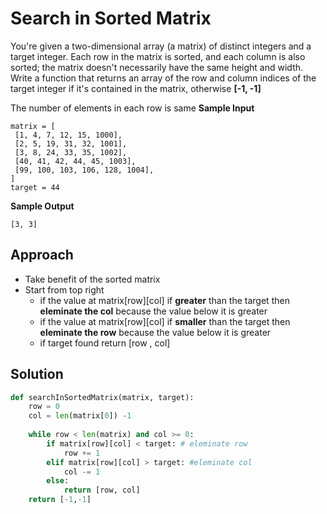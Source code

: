 # Search in Sorted Matrix

You're given a two-dimensional array (a matrix) of
distinct integers and a target integer. Each row in the
matrix is sorted, and each column is also sorted; the
matrix doesn't necessarily have the same height and
width.
Write a function that returns an array of the row and
column indices of the target integer if it's contained in
the matrix, otherwise **[-1, -1]**

The number of elements in each row is same
**Sample Input**
```
matrix = [
 [1, 4, 7, 12, 15, 1000],
 [2, 5, 19, 31, 32, 1001],
 [3, 8, 24, 33, 35, 1002],
 [40, 41, 42, 44, 45, 1003],
 [99, 100, 103, 106, 128, 1004],
]
target = 44
```


**Sample Output**
```
[3, 3]
```

## Approach
- Take benefit of the sorted matrix
- Start from top right
  - if the value at matrix[row][col] if **greater** than the target then **eleminate the col** because the value below it is greater
  - if the value at matrix[row][col] if **smaller** than the target then **eleminate the row** because the value below it is greater
  - if target found return [row , col]

## Solution

```python 
def searchInSortedMatrix(matrix, target):
	row = 0
	col = len(matrix[0]) -1 
	
	while row < len(matrix) and col >= 0:
		if matrix[row][col] < target: # eleminate row
			row += 1
		elif matrix[row][col] > target: #eleminate col
			col -= 1
		else: 	
			return [row, col]
	return [-1,-1]
```
